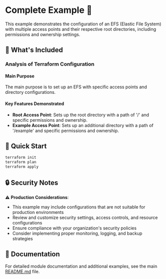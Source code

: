 # Complete Example 🚀

This example demonstrates the configuration of an EFS (Elastic File System) with multiple access points and their respective root directories, including permissions and ownership settings.

## 🔧 What's Included

### Analysis of Terraform Configuration

#### Main Purpose
The main purpose is to set up an EFS with specific access points and directory configurations.

#### Key Features Demonstrated
- **Root Access Point**: Sets up the root directory with a path of '/' and specific permissions and ownership.
- **Example Access Point**: Sets up an additional directory with a path of '/example' and specific permissions and ownership.

## 🚀 Quick Start

```bash
terraform init
terraform plan
terraform apply
```

## 🔒 Security Notes

⚠️ **Production Considerations**: 
- This example may include configurations that are not suitable for production environments
- Review and customize security settings, access controls, and resource configurations
- Ensure compliance with your organization's security policies
- Consider implementing proper monitoring, logging, and backup strategies

## 📖 Documentation

For detailed module documentation and additional examples, see the main [README.md](../../README.md) file. 